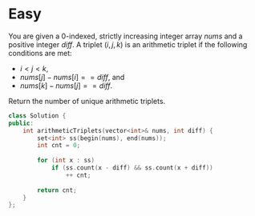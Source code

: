 # Easy

You are given a 0-indexed, strictly increasing integer array $nums$ and a positive integer $diff$. A triplet $(i, j, k)$ is an arithmetic triplet if the following conditions are met:

- $i < j < k$,
- $nums[j] - nums[i] == diff$, and
- $nums[k] - nums[j] == diff$.

Return the number of unique arithmetic triplets.

```cpp
class Solution {
public:
    int arithmeticTriplets(vector<int>& nums, int diff) {
        set<int> ss(begin(nums), end(nums));
        int cnt = 0;
        
        for (int x : ss)
            if (ss.count(x - diff) && ss.count(x + diff))
                ++ cnt;
        
        return cnt;
    }
};
```
